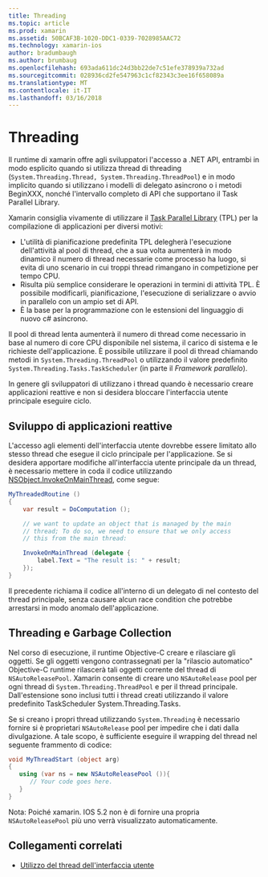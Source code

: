 ```yaml
---
title: Threading
ms.topic: article
ms.prod: xamarin
ms.assetid: 50BCAF3B-1020-DDC1-0339-7028985AAC72
ms.technology: xamarin-ios
author: bradumbaugh
ms.author: brumbaug
ms.openlocfilehash: 693ada611dc24d3bb22de7c51efe378939a732ad
ms.sourcegitcommit: 028936cd2fe547963c1cf82343c3ee16f658089a
ms.translationtype: MT
ms.contentlocale: it-IT
ms.lasthandoff: 03/16/2018
---
```

# <a name="threading"></a>Threading

Il runtime di xamarin offre agli sviluppatori l'accesso a .NET API, entrambi in modo esplicito quando si utilizza thread di threading (`System.Threading.Thread, System.Threading.ThreadPool`) e in modo implicito quando si utilizzano i modelli di delegato asincrono o i metodi BeginXXX, nonché l'intervallo completo di API che supportano il Task Parallel Library.



Xamarin consiglia vivamente di utilizzare il [Task Parallel Library](http://msdn.microsoft.com/en-us/library/dd460717.aspx) (TPL) per la compilazione di applicazioni per diversi motivi:
-  L'utilità di pianificazione predefinita TPL delegherà l'esecuzione dell'attività al pool di thread, che a sua volta aumenterà in modo dinamico il numero di thread necessarie come processo ha luogo, si evita di uno scenario in cui troppi thread rimangano in competizione per tempo CPU. 
-  Risulta più semplice considerare le operazioni in termini di attività TPL. È possibile modificarli, pianificazione, l'esecuzione di serializzare o avvio in parallelo con un ampio set di API. 
-  È la base per la programmazione con le estensioni del linguaggio di nuovo c# asincrono. 


Il pool di thread lenta aumenterà il numero di thread come necessario in base al numero di core CPU disponibile nel sistema, il carico di sistema e le richieste dell'applicazione. È possibile utilizzare il pool di thread chiamando metodi in `System.Threading.ThreadPool` o utilizzando il valore predefinito `System.Threading.Tasks.TaskScheduler` (in parte il *Framework parallelo*).

In genere gli sviluppatori di utilizzano i thread quando è necessario creare applicazioni reattive e non si desidera bloccare l'interfaccia utente principale eseguire ciclo.

 <a name="Developing_Responsive_Applications" />


## <a name="developing-responsive-applications"></a>Sviluppo di applicazioni reattive

L'accesso agli elementi dell'interfaccia utente dovrebbe essere limitato allo stesso thread che esegue il ciclo principale per l'applicazione. Se si desidera apportare modifiche all'interfaccia utente principale da un thread, è necessario mettere in coda il codice utilizzando [NSObject.InvokeOnMainThread](https://developer.xamarin.com/api/type/Foundation.NSObject/), come segue:

```csharp
MyThreadedRoutine ()  
{  
    var result = DoComputation ();  

    // we want to update an object that is managed by the main
    // thread; To do so, we need to ensure that we only access
    // this from the main thread:

    InvokeOnMainThread (delegate {  
        label.Text = "The result is: " + result;  
    });
}
```

Il precedente richiama il codice all'interno di un delegato di nel contesto del thread principale, senza causare alcun race condition che potrebbe arrestarsi in modo anomalo dell'applicazione.

 <a name="Threading_and_Garbage_Collection" />


## <a name="threading-and-garbage-collection"></a>Threading e Garbage Collection

Nel corso di esecuzione, il runtime Objective-C creare e rilasciare gli oggetti. Se gli oggetti vengono contrassegnati per la "rilascio automatico" Objective-C runtime rilascerà tali oggetti corrente del thread di `NSAutoReleasePool`. Xamarin consente di creare uno `NSAutoRelease` pool per ogni thread di `System.Threading.ThreadPool` e per il thread principale. Dall'estensione sono inclusi tutti i thread creati utilizzando il valore predefinito TaskScheduler System.Threading.Tasks.

Se si creano i propri thread utilizzando `System.Threading` è necessario fornire si è proprietari `NSAutoRelease` pool per impedire che i dati dalla divulgazione. A tale scopo, è sufficiente eseguire il wrapping del thread nel seguente frammento di codice:

```csharp
void MyThreadStart (object arg)
{
   using (var ns = new NSAutoReleasePool ()){
      // Your code goes here.
   }
}
```

Nota: Poiché xamarin. IOS 5.2 non è di fornire una propria `NSAutoReleasePool` più uno verrà visualizzato automaticamente.


## <a name="related-links"></a>Collegamenti correlati

- [Utilizzo del thread dell'interfaccia utente](~/ios/user-interface/ios-ui/ui-thread.md)
